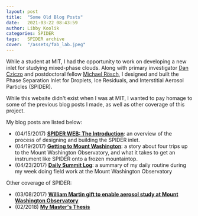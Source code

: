 ```yaml
---
layout: post
title:  "Some Old Blog Posts"
date:   2021-03-22 08:43:59
author: Libby Koolik
categories: SPIDER
tags:	SPIDER archive
cover:  "/assets/fab_lab.jpeg"
---
```


While a student at MIT, I had the opportunity to work on developing a new inlet for studying mixed-phase clouds. Along with primary investigator [Dan Cziczo](https://www.eaps.purdue.edu/people/profile/djcziczo.html) and postdoctoral fellow [Michael Rösch](https://iac.ethz.ch/people-iac/person-detail.html?persid=244090), I designed and built the Phase Separation Inlet for Droplets, Ice Residuals, and Interstitial Aerosol Particles (SPIDER). 

While this website didn't exist when I was at MIT, I wanted to pay homage to some of the previous blog posts I made, as well as other coverage of this project. 

My blog posts are listed below:
* (04/15/2017) **[SPIDER WEB: The Introduction](https://medium.com/@lpkoolik/spider-web-the-introduction-3bb7e7e7bdfe)**: an overview of the process of designing and building the SPIDER inlet.
* (04/19/2017) **[Getting to Mount Washington](https://medium.com/@lpkoolik/getting-to-mount-washington-cf522e7586a0)**:  a story about four trips up to the Mount Washington Observatory, and what it takes to get an instrument like SPIDER onto a frozen mountaintop.
* (04/23/2017) **[Daily Summit Log](https://medium.com/@lpkoolik/daily-summit-log-ec52a9f73227)**: a summary of my daily routine during my week doing field work at the Mount Washington Observatory

Other coverage of SPIDER:
* (03/08/2017) **[William Martin gift to enable aerosol study at Mount Washington Observatory](https://eapsweb.mit.edu/news/2017/william-martin-gift-enable-aerosol-study-mount-washington-observatory)**
* (02/2018) **[My Master's Thesis](https://dspace.mit.edu/handle/1721.1/115782)**
